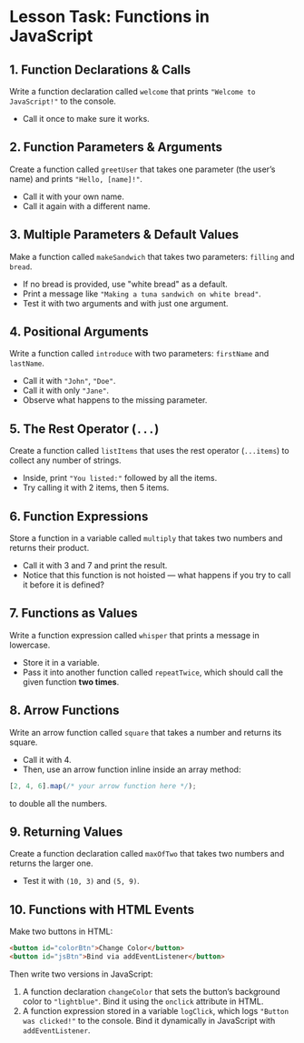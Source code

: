 # Lesson Task: Functions in JavaScript

## 1. Function Declarations & Calls
Write a function declaration called `welcome` that prints `"Welcome to JavaScript!"` to the console.
* Call it once to make sure it works.

## 2. Function Parameters & Arguments
Create a function called `greetUser` that takes one parameter (the user’s name) and prints `"Hello, [name]!"`.
* Call it with your own name.
* Call it again with a different name.

## 3. Multiple Parameters & Default Values
Make a function called `makeSandwich` that takes two parameters: `filling` and `bread`.
* If no bread is provided, use "white bread" as a default.
* Print a message like `"Making a tuna sandwich on white bread"`.
* Test it with two arguments and with just one argument.

## 4. Positional Arguments
Write a function called `introduce` with two parameters: `firstName` and `lastName`.
* Call it with `"John"`, `"Doe"`.
* Call it with only `"Jane"`.
* Observe what happens to the missing parameter.

## 5. The Rest Operator (`...`)
Create a function called `listItems` that uses the rest operator (`...items`) to collect any number of strings.
* Inside, print `"You listed:"` followed by all the items.
* Try calling it with 2 items, then 5 items.

## 6. Function Expressions
Store a function in a variable called `multiply` that takes two numbers and returns their product.
* Call it with 3 and 7 and print the result.
* Notice that this function is not hoisted — what happens if you try to call it before it is defined?

## 7. Functions as Values

Write a function expression called `whisper` that prints a message in lowercase.
* Store it in a variable.
* Pass it into another function called `repeatTwice`, which should call the given function **two times**.

## 8. Arrow Functions

Write an arrow function called `square` that takes a number and returns its square.
* Call it with 4.
* Then, use an arrow function inline inside an array method:
```js
[2, 4, 6].map(/* your arrow function here */);
```
to double all the numbers.


## 9. Returning Values

Create a function declaration called `maxOfTwo` that takes two numbers and returns the larger one.
* Test it with `(10, 3)` and `(5, 9)`.

## 10. Functions with HTML Events

Make two buttons in HTML:
```html
<button id="colorBtn">Change Color</button>
<button id="jsBtn">Bind via addEventListener</button>
```
Then write two versions in JavaScript:
1. A function declaration `changeColor` that sets the button’s background color to `"lightblue"`. Bind it using the `onclick` attribute in HTML.
2. A function expression stored in a variable `logClick`, which logs `"Button was clicked!"` to the console. Bind it dynamically in JavaScript with `addEventListener`.
